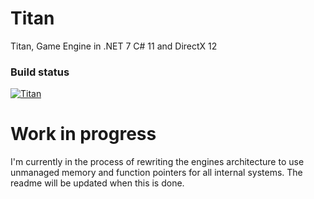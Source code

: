 # Titan
Titan, Game Engine in .NET 7 C# 11 and DirectX 12

### Build status
[![Titan](https://github.com/Golle/Titan/actions/workflows/titan.yml/badge.svg)](https://github.com/Golle/Titan/actions/workflows/titan.yml)


# Work in progress
I'm currently in the process of rewriting the engines architecture to use unmanaged memory and function pointers for all internal systems.
The readme will be updated when this is done.

